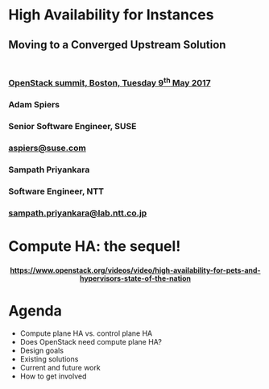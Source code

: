 <!-- .slide: data-state="cover" id="cover-page" data-menu-title="Compute node HA" data-timing="20" -->
<div class="title">
    <h1>High Availability for Instances</h1>
    <h2 style="margin-bottom: 50px;">Moving to a Converged Upstream Solution</h2>
    <h3>
        <a href="https://www.openstack.org/summit/boston-2017/summit-schedule/events/17971">
            OpenStack summit, Boston, Tuesday 9<sup>th</sup> May 2017
      </a>
    </h3>
</div>

<div class="row presenters">
    <div class="presenter presenter-1">
        <h3 class="name">Adam Spiers</h3>
        <h3 class="job-title">Senior Software Engineer, SUSE</h3>
        <h3 class="email"><a href="mailto:aspiers@suse.com">aspiers@suse.com</a></h3>
    </div>
    <div class="presenter presenter-2">
        <h3 class="name">Sampath Priyankara</h3>
        <h3 class="job-title">Software Engineer, NTT</h3>
        <h3 class="email"><a href="mailto:sampath.priyankara@lab.ntt.co.jp">sampath.priyankara@lab.ntt.co.jp</a></h3>
    </div>
</div>


<!-- .slide: data-state="normal" id="sequel" data-timing="30" -->
# Compute HA: the sequel!

<div class="qrcode" id="qrcode-sequel"/>
<h3 style="text-align: center"><a href="https://www.openstack.org/videos/video/high-availability-for-pets-and-hypervisors-state-of-the-nation" target="_blank"
       style="font-size: 0.85em" id="sequel">https://www.openstack.org/videos/video/high-availability-for-pets-and-hypervisors-state-of-the-nation</a></h3>


<!-- .slide: data-state="normal" id="agenda" data-timing="30" -->
# Agenda

*   Compute plane HA vs. control plane HA
*   Does OpenStack need compute plane HA?
*   Design goals
*   Existing solutions
*   Current and future work
*   How to get involved

